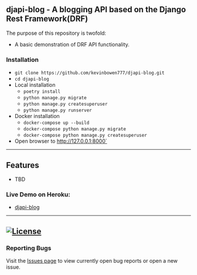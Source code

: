 ## djapi-blog - A blogging API based on the Django Rest Framework(DRF) 

The purpose of this repository is twofold:

 - A basic demonstration of DRF API functionality.

### Installation
 - `git clone https://github.com/kevinbowen777/djapi-blog.git`
 - `cd djapi-blog`
 - Local installation
     - `poetry install`
     - `python manage.py migrate`
     - `python manage.py createsuperuser`
     - `python manage.py runserver`
 - Docker installation
     - `docker-compose up --build`
     - `docker-compose python manage.py migrate`
     - `docker-compose python manage.py createsuperuser`
 - Open browser to http://127.0.0.1:8000`

---
## Features
 - TBD

### Live Demo on Heroku:
 - [djapi-blog](https://kbowen-djapi-blog.herokuapp.com/)

---
[![License](https://img.shields.io/badge/license-MIT-green)](https://github.com/kevinbowen777/djapi-blog/blob/master/LICENSE)
---
### Reporting Bugs

   Visit the [Issues page](https://github.com/kevinbowen777/djapi-blog/issues)
      to view currently open bug reports or open a new issue.
